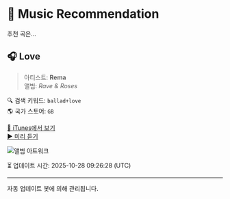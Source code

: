 
# 🎵 Music Recommendation

추천 곡은...

## 🎧 Love  
> 아티스트: **Rema**  
> 앨범: _Rave & Roses_  

🔍 검색 키워드: `ballad+love`  
🌎 국가 스토어: `GB`

[🔗 iTunes에서 보기](https://music.apple.com/gb/album/love/1614063395?i=1614063475&uo=4)  
[▶️ 미리 듣기](https://audio-ssl.itunes.apple.com/itunes-assets/AudioPreview112/v4/29/88/32/29883273-0557-5888-1dce-f6a2d87af343/mzaf_5154757688000379672.plus.aac.p.m4a)

![앨범 아트워크](https://is1-ssl.mzstatic.com/image/thumb/Music116/v4/b2/b4/7c/b2b47cf9-d8e2-53f6-5c62-c974d665c95b/22UMGIM08994.rgb.jpg/100x100bb.jpg)

⏳ 업데이트 시간: 2025-10-28 09:26:28 (UTC)

---
자동 업데이트 봇에 의해 관리됩니다.
